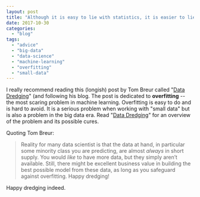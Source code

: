 ```yaml
---
layout: post
title: "Although it is easy to lie with statistics, it is easier to lie without"
date: 2017-10-30
categories: 
  - "blog"
tags: 
  - "advice"
  - "big-data"
  - "data-science"
  - "machine-learning"
  - "overfitting"
  - "small-data"
---
```


I really recommend reading this (longish) post by Tom Breur called "[Data Dredging](http://wp.me/p7DGSv-7Q)" (and following his blog. The post is dedicated to **overfitting** -- the most scaring problem in machine learning. Overfitting is easy to do and is hard to avoid. It is a serious problem when working with "small data" but is also a problem in the big data era. Read "[Data Dredging](http://wp.me/p7DGSv-7Q)" for an overview of the problem and its possible cures.

Quoting Tom Breur:

> Reality for many data scientist is that the data at hand, in particular some minority class you are predicting, are almost _always_ in short supply. You would _like_ to have more data, but they simply aren’t available. Still, there might be excellent business value in building the best possible model from these data, as long as you safeguard against overfitting. Happy dredging!

Happy dredging indeed.
